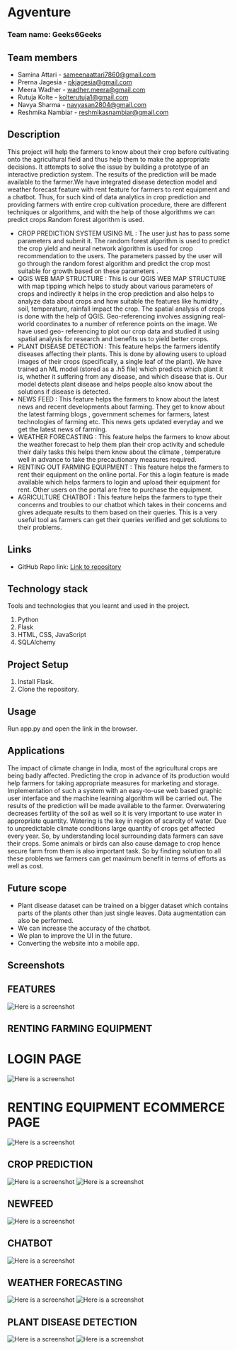 # Agventure

### Team name: Geeks6Geeks

## Team members
* Samina Attari - sameenaattari7860@gmail.com
* Prerna Jagesia - pkjagesia@gmail.com
* Meera Wadher - wadher.meera@gmail.com
* Rutuja Kolte - kolterutuja1@gmail.com
* Navya Sharma - navyasan2804@gmail.com
* Reshmika Nambiar - reshmikasnambiar@gmail.com


## Description
This project will help the farmers to know about their crop before cultivating onto the agricultural field and thus help them to make the appropriate decisions. It attempts to solve the issue by building a prototype of an interactive prediction system. The results of the prediction will be made available to the farmer.We have integrated disease detection model and weather forecast feature with rent feature for farmers to rent equipment and a chatbot. Thus, for such kind of data analytics in crop prediction and providing farmers with entire crop cultivation procedure, there are different techniques or algorithms, and with the help of those algorithms we can predict crops.Random forest algorithm is used. 

* CROP PREDICTION SYSTEM USING ML : The user just has to pass some parameters and submit it. The random forest algorithm is used to predict the crop yield and neural network algorithm is used for crop recommendation to the users. The parameters passed by the user will go through the random forest algorithm and predict the crop most suitable for growth based on these parameters .
* QGIS WEB MAP STRUCTURE : This is our QGIS WEB MAP STRUCTURE with map tipping which helps to study about various parameters of crops and indirectly it helps in the crop prediction and also helps to analyze data about crops and how suitable the features like humidity , soil, temperature, rainfall impact the crop. The spatial analysis of crops is done with the help of QGIS. Geo-referencing involves assigning real-world coordinates to a number of reference points on the image. We have used geo- referencing to plot our crop data and studied it using spatial analysis for research and benefits us to yield better crops.
* PLANT DISEASE DETECTION : This feature helps the farmers identify diseases affecting their plants. This is done by allowing users to upload images of their crops (specifically, a single leaf of the plant). We have trained an ML model (stored as a .h5 file) which predicts which plant it is, whether it suffering from any disease, and which disease that is. Our model detects plant disease and helps people also know about the solutions if disease is detected.
* NEWS FEED : This feature helps the farmers to know about the latest news and recent developments about farming. They get to know about the latest farming blogs , government schemes for farmers,  latest technologies of farming etc. This news gets updated everyday and we get the latest news of farming.
* WEATHER FORECASTING : This feature helps the farmers to know about the weather forecast to help them plan their crop activity and schedule their daily tasks this helps them know about the climate , temperature well in advance to take the precautionary measures required.
* RENTING OUT FARMING EQUIPMENT : This feature helps the farmers to rent their equipment on the online portal. For this a login feature is made available which helps farmers to login and upload their equipment for rent. Other users on the portal are free to purchase the equipment.
* AGRICULTURE CHATBOT : This feature helps the farmers to type their concerns and troubles to our chatbot which takes in their concerns and gives adequate results to them based on their queries. This is a very useful tool as farmers can  get their queries verified and get solutions to their problems.



## Links
* GitHub Repo link: [Link to repository](https://github.com/Meera-W/agriculture)

## Technology stack

Tools and technologies that you learnt and used in the project.

1. Python
2. Flask
3. HTML, CSS, JavaScript
4. SQLAlchemy

## Project Setup
1. Install Flask.
2. Clone the repository.

## Usage
Run app.py and open the link in the browser.

## Applications
The impact of climate change in India, most of the agricultural crops are being badly affected. Predicting the crop in advance of its production would help farmers for taking appropriate measures for marketing and storage. Implementation of such a system with an easy-to-use web based graphic user interface and the machine learning algorithm will be carried out. The results of the prediction will be made available to the farmer. Overwatering decreases fertility of the soil as well so it is very important to use water in appropriate quantity. Watering is the key in region of scarcity of water. Due to unpredictable climate conditions large quantity of crops get affected every year. So, by understanding local surrounding data farmers can save their crops. Some animals or birds can also cause damage to crop hence secure farm from them is also important task. So by finding solution to all these problems we farmers can get maximum benefit in terms of efforts as well as cost. 


## Future scope
* Plant disease dataset can be trained on a bigger dataset which contains parts of the plants other than just single leaves. Data augmentation can also be performed.
* We can increase the accuracy of the chatbot.
* We plan to improve the UI in the future.
* Converting the website into a mobile app.

## Screenshots

## FEATURES
![](https://i.postimg.cc/PNQSPmnW/FEATURES.png "Here is a screenshot")

## RENTING FARMING EQUIPMENT

# LOGIN PAGE
![](https://i.postimg.cc/F15yb1VT/RENT0.png "Here is a screenshot")

# RENTING EQUIPMENT ECOMMERCE PAGE

![](https://i.postimg.cc/WpDx7K7Z/RENT.png "Here is a screenshot")

## CROP PREDICTION
![](https://i.postimg.cc/4ds90Sdc/crop-unpreedicted.png "Here is a screenshot")
![](https://i.postimg.cc/28MBY6yr/crop.png "Here is a screenshot")

## NEWFEED
![](https://i.postimg.cc/HsqjKhvL/news-feed.png "Here is a screenshot")

## CHATBOT
![](https://i.postimg.cc/Hxzy19ch/chatbot.png "Here is a screenshot")

## WEATHER FORECASTING
![](https://i.postimg.cc/FHSkH4kc/weather-forecast.png "Here is a screenshot")
![](https://i.postimg.cc/L40JkXzL/weather-forecast-2.png "Here is a screenshot")

## PLANT DISEASE DETECTION
![](https://i.postimg.cc/D0Wyprqs/disease-detection.png "Here is a screenshot")
![](https://i.postimg.cc/0NfQz2k6/disease-detection-output.png "Here is a screenshot")

